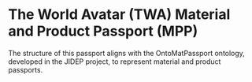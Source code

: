 # The World Avatar (TWA) Material and Product Passport (MPP)
The structure of this passport aligns with the OntoMatPassport ontology, developed in the JIDEP project, to represent material and product passports.
